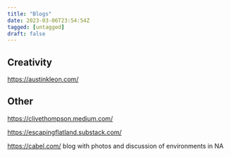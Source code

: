 ```yaml
---
title: "Blogs"
date: 2023-03-06T23:54:54Z
tagged: [untagged]
draft: false
---
```


## Creativity

https://austinkleon.com/

## Other

https://clivethompson.medium.com/

https://escapingflatland.substack.com/

https://cabel.com/ 
blog with photos and discussion of environments in NA